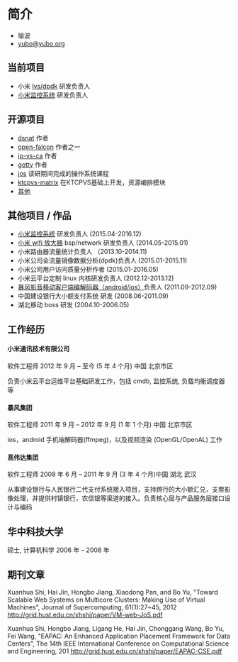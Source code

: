 # 简介

- 喻波
- yubo@yubo.org

## 当前项目

- 小米 [lvs/dpdk](https://github.com/yubo/doc/blob/master/docs/dpvs.md) 研发负责人
- [小米监控系统](https://github.com/XiaoMi/open-falcon) 研发负责人

## 开源项目

- [dsnat](https://github.com/yubo/dsnat) 作者
- [open-falcon](https://github.com/open-falcon) 作者之一
- [ip-vs-ca](https://github.com/yubo/ip_vs_ca) 作者
- [gotty](https://github.com/yubo/gotty) 作者
- [jos](https://github.com/yubo/jos) 读研期间完成的操作系统课程
- [ktcpvs-matrix](https://github.com/yubo/ktcpvs-matrix) 在KTCPVS基础上开发，资源编排模块
- [其他](https://github.com/yubo?tab=repositories)

## 其他项目 / 作品

- [小米监控系统](https://github.com/XiaoMi/open-falcon) 研发负责人 (2015.04-2016.12)
- [小米 wifi 放大器](https://item.mi.com/1164700010.html) bsp/network 研发负责人 (2014.05-2015.01)
- 小米路由器流量统计负责人 （2013.10-2014.11)
- 小米公司全流量镜像数据分析(dpdk)负责人 (2015.01-2015.11)
- 小米公司用户访问质量分析作者 (2015.01-2016.05)
- 小米云平台定制 linux 内核研发负责人 (2012.12-2013.12)
- [暴风影音移动客户端编解码器（android/ios）](https://github.com/yubo/libffmpeg)负责人 (2011.09-2012.09)
- 中国建设银行大小额支付系统 研发 (2008.06-2011.09)
- 湖北移动 boss 研发 (2004.10-2006.05)


## 工作经历

#### 小米通讯技术有限公司
软件工程师 2012 年 9 月 – 至今 (5 年 4 个月) 中国 北京市区

负责小米云平台运维平台基础研发工作，包括 cmdb, 监控系统, 负载均衡调度器 等

#### 暴风集团
软件工程师 2011 年 9 月 – 2012 年 9 月 (1 年 1 个月) 中国 北京市区

ios，android 手机端解码器(ffmpeg)，以及视频渲染 (OpenGL/OpenAL) 工作

#### 高伟达集团
软件工程师 2008 年 6 月 – 2011 年 9 月 (3 年 4 个月)中国 湖北 武汉

从事建设银行与人民银行二代支付系统接入项目，支持跨行的大小额汇兑，支票影像处理，并提供村镇银行，农信银等渠道的接入。负责核心层与产品服务层接口设计与编码


## 华中科技大学
硕士, 计算机科学 2006 年 – 2008 年

## 期刊文章

Xuanhua Shi, Hai Jin, Hongbo Jiang, Xiaodong Pan, and Bo Yu, "Toward Scalable Web Systems on Multicore Clusters: Making Use of Virtual Machines", Journal of Supercomputing, 61(1):27~45, 2012 http://grid.hust.edu.cn/xhshi/paper/VM-web-JoS.pdf

Xuanhua Shi, Hongbo Jiang, Ligang He, Hai Jin, Chonggang Wang, Bo Yu, Fei Wang, "EAPAC: An Enhanced Application Placement Framework for Data Centers", The 14th IEEE International Conference on Computational Science and Engineering, 201 http://grid.hust.edu.cn/xhshi/paper/EAPAC-CSE.pdf 
